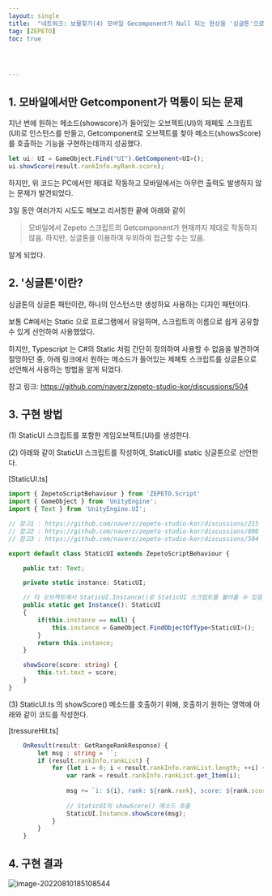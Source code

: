 ```yaml
---
layout: single
title:  "네트워크: 보물찾기(4) 모바일 Gecomponent가 Null 되는 현상을 '싱글톤'으로 해결"
tag: [ZEPETO]
toc: true 




---
```


## 1. 모바일에서만 Getcomponent가 먹통이 되는 문제

지난 번에 원하는 메소드(showscore)가 들어있는 오브젝트(UI)의 제페토 스크립트(UI)로 인스턴스를 만들고, Getcomponent로 오브젝트를 찾아 메소드(showsScore)를 호출하는 기능을 구현하는데까지 성공했다.

```typescript
let ui: UI = GameObject.Find("UI").GetComponent<UI>();
ui.showScore(result.rankInfo.myRank.score);
```



하지만, 위 코드는 PC에서만 제대로 작동하고 모바일에서는 아무런 출력도 발생하지 않는 문제가 발견되었다.

3일 동안 여러가지 시도도 해보고 리서칭한 끝에 아래와 같이

> 모바일에서 Zepeto 스크립트의 Getcomponent가 현재까지 제대로 작동하지 않음. 하지만, 싱글톤을 이용하여 우외하여 접근할 수는 있음.

알게 되었다.





## 2. '싱글톤'이란?

싱글톤의 싱글톤 패턴이란, 하나의 인스턴스만 생성하요 사용하는 디자인 패턴이다.

보통 C#에서는 Static 으로 프로그램에서 유일하며, 스크립트의 이름으로 쉽게 공유할 수 있게 선언하여 사용했었다. 

하지만, Typescript 는 C#의 Static 처럼 간단히 정의하여 사용할 수 없음을 발견하여 절망하던 중, 아래 링크에서 원하는 메소드가 들어있는 제페토 스크립트를 싱글톤으로 선언해서 사용하는 방법을 알게 되었다.

참고 링크: https://github.com/naverz/zepeto-studio-kor/discussions/504





## 3. 구현 방법

(1) StaticUI 스크립트를 포함한 게임오브젝트(UI)를 생성한다.



(2) 아래와 같이 StaticUI 스크립트를 작성하여, StaticUI를 static 싱글톤으로 선언한다.

[StaticUI.ts]

```typescript
import { ZepetoScriptBehaviour } from 'ZEPETO.Script'
import { GameObject } from 'UnityEngine';
import { Text } from 'UnityEngine.UI';

// 참고1 : https://github.com/naverz/zepeto-studio-kor/discussions/215
// 참고2 : https://github.com/naverz/zepeto-studio-kor/discussions/806
// 참고3 : https://github.com/naverz/zepeto-studio-kor/discussions/504

export default class StaticUI extends ZepetoScriptBehaviour {

    public txt: Text;

    private static instance: StaticUI; 

    // 타 오브젝트에서 StaticUI.Instance()로 StaticUI 스크립트를 불러올 수 있음
    public static get Instance(): StaticUI
    {
        if(this.instance == null) {
            this.instance = GameObject.FindObjectOfType<StaticUI>();
        }
        return this.instance;
    }

    showScore(score: string) {
        this.txt.text = score;
    }
}
```

 





(3) StaticUI.ts 의 showScore() 메소드를 호출하기 위해, 호출하기 원하는 영역에 아래와 같이 코드를 작성한다.

[tressureHit.ts]

```typescript
    OnResult(result: GetRangeRankResponse) {
        let msg : string = ``;
        if (result.rankInfo.rankList) {
            for (let i = 0; i < result.rankInfo.rankList.length; ++i) {
                var rank = result.rankInfo.rankList.get_Item(i);
                
                msg += `i: ${i}, rank: ${rank.rank}, score: ${rank.score}, name: ${rank.name}\n`;                         
                
                // StaticUI의 showScore() 메소드 호출
                StaticUI.Instance.showScore(msg);
            }
        }
    }
```







## 4. 구현 결과

![image-20220810185108544](/assets/img/image-20220810185108544.png)